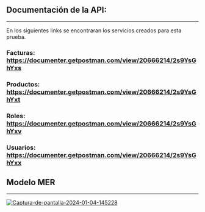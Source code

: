 ## Documentación de la API:
---
En los siguientes links se encontraran los servicios creados para esta prueba.
### Facturas: https://documenter.getpostman.com/view/20666214/2s9YsGhYxs
### Productos: https://documenter.getpostman.com/view/20666214/2s9YsGhYxt
### Roles: https://documenter.getpostman.com/view/20666214/2s9YsGhYxv
### Usuarios: https://documenter.getpostman.com/view/20666214/2s9YsGhYxx

## Modelo MER
---
<a href="https://ibb.co/vBYjp23"><img src="https://i.ibb.co/b3JKTps/Captura-de-pantalla-2024-01-04-145228.jpg" alt="Captura-de-pantalla-2024-01-04-145228" border="0" /></a>
